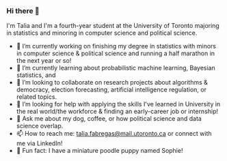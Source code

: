 ### Hi there 👋

<!--
**taliafabs/taliafabs** is a ✨ _special_ ✨ repository because its `README.md` (this file) appears on your GitHub profile.
-->

I'm Talia and I'm a fourth-year student at the University of Toronto majoring in statistics and minoring in computer science and political science.

- 🔭 I’m currently working on finishing my degree in statistics with minors in computer science & political science and running a half marathon in the next year or so!
- 🌱 I’m currently learning about probabilistic machine learning, Bayesian statistics, and 
- 👯 I’m looking to collaborate on research projects about algorithms & democracy, election forecasting, artificial intelligence regulation, or related topics.
- 🤔 I’m looking for help with applying the skills I've learned in University in the real world/the workforce & finding an early-career job or internship!
- 💬 Ask me about my dog, coffee, or how political science and data science overlap.
- 📫 How to reach me: talia.fabregas@mail.utoronto.ca or connect with me via LinkedIn!
- 🐩 Fun fact: I have a miniature poodle puppy named Sophie!

